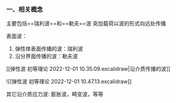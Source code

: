 ### 一、相关概念

主要包括==瑞利波==和==勒夫==波
突加载荷以波的形式向远处传播

表面波： 
1. 弹性体表面传播的波：瑞利波
2. 沿分界面传播的波：勒夫波

[[弹性波 初等理论 2022-12-01 10.35.09.excalidraw|沿介质传播的波]]

![[弹性波 初等理论 2022-12-01 10.47.13.excalidraw]]

其它沿介质应力波: 膨胀波，畸变波，等等








